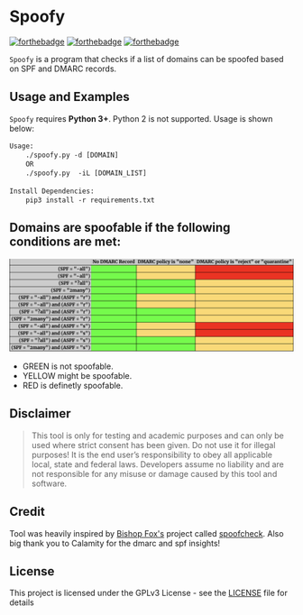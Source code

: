 # Spoofy

[![forthebadge](https://forthebadge.com/images/badges/made-with-python.svg)](https://www.python.org/)
[![forthebadge](https://forthebadge.com/images/badges/contains-tasty-spaghetti-code.svg)](https://www.thewholesomedish.com/spaghetti/)
[![forthebadge](https://forthebadge.com/images/badges/it-works-why.svg)](https://www.youtube.com/watch?v=kyti25ol438)

`Spoofy` is a program that checks if a list of domains can be spoofed based on SPF and DMARC records. 


## Usage and Examples

`Spoofy` requires **Python 3+**. Python 2 is not supported. Usage is shown below:

```console
Usage:
    ./spoofy.py -d [DOMAIN]
    OR
    ./spoofy.py  -iL [DOMAIN_LIST]
    
Install Dependencies:
    pip3 install -r requirements.txt
```

## Domains are spoofable if the following conditions are met:
![table](/img/table.png)

- GREEN is not spoofable.
- YELLOW might be spoofable.
- RED is definetly spoofable.

## Disclaimer

> This tool is only for testing and academic purposes and can only be used where
> strict consent has been given. Do not use it for illegal purposes! It is the
> end user’s responsibility to obey all applicable local, state and federal laws.
> Developers assume no liability and are not responsible for any misuse or damage
> caused by this tool and software.

## Credit

Tool was heavily inspired by [Bishop Fox's](https://github.com/BishopFox/) project called [spoofcheck](https://github.com/BishopFox/spoofcheck/).
Also big thank you to Calamity for the dmarc and spf insights!

## License

This project is licensed under the GPLv3 License - see the [LICENSE](LICENSE)
file for details
